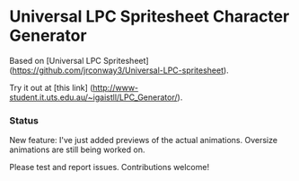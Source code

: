 Universal LPC Spritesheet Character Generator
=============================================

Based on [Universal LPC Spritesheet] (https://github.com/jrconway3/Universal-LPC-spritesheet).

Try it out at [this link] (http://www-student.it.uts.edu.au/~igaistll/LPC_Generator/).

### Status

New feature: I've just added previews of the actual animations. Oversize animations are still being worked on.

Please test and report issues. Contributions welcome!
